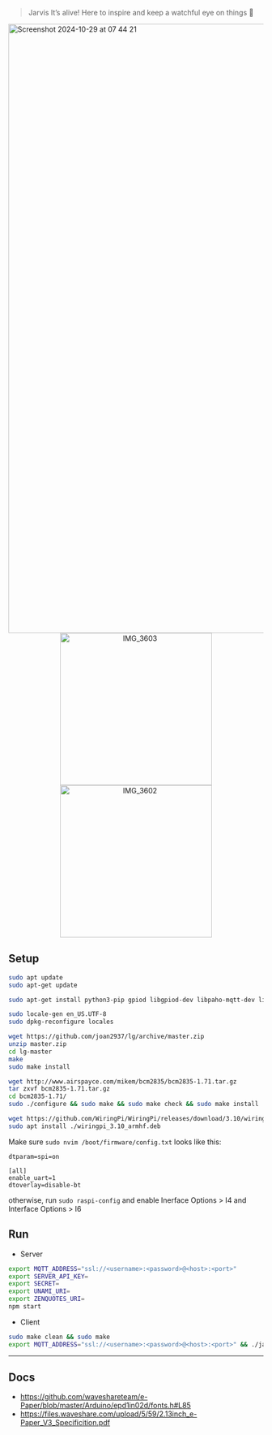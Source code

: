 > Jarvis It’s alive! Here to inspire and keep a watchful eye on things 👀

<img width="1200" alt="Screenshot 2024-10-29 at 07 44 21" src="https://github.com/user-attachments/assets/20e35afc-239d-4d34-8cd2-2744ec79401b">

<div align="center">
  <img width="300" alt="IMG_3603" src="https://github.com/user-attachments/assets/5b98a666-aa89-49d5-80e6-4c8cc2b04bcf">
  <img width="300" alt="IMG_3602" src="https://github.com/user-attachments/assets/90aabb81-2482-47b3-92b3-75cb0453bb5c">
</div>

## Setup

```bash
sudo apt update
sudo apt-get update

sudo apt-get install python3-pip gpiod libgpiod-dev libpaho-mqtt-dev libssl-dev

sudo locale-gen en_US.UTF-8
sudo dpkg-reconfigure locales

wget https://github.com/joan2937/lg/archive/master.zip
unzip master.zip
cd lg-master
make
sudo make install

wget http://www.airspayce.com/mikem/bcm2835/bcm2835-1.71.tar.gz
tar zxvf bcm2835-1.71.tar.gz
cd bcm2835-1.71/
sudo ./configure && sudo make && sudo make check && sudo make install

wget https://github.com/WiringPi/WiringPi/releases/download/3.10/wiringpi_3.10_armhf.deb
sudo apt install ./wiringpi_3.10_armhf.deb
```

Make sure `sudo nvim /boot/firmware/config.txt` looks like this:
```
dtparam=spi=on

[all]
enable_uart=1
dtoverlay=disable-bt
```
otherwise, run `sudo raspi-config` and enable Inerface Options > I4 and Interface Options > I6

## Run

- Server
```bash
export MQTT_ADDRESS="ssl://<username>:<password>@<host>:<port>"
export SERVER_API_KEY=
export SECRET=
export UNAMI_URI=
export ZENQUOTES_URI=
npm start
```

- Client
```bash
sudo make clean && sudo make
export MQTT_ADDRESS="ssl://<username>:<password>@<host>:<port>" && ./jarvis
```

---

## Docs
- https://github.com/waveshareteam/e-Paper/blob/master/Arduino/epd1in02d/fonts.h#L85
- https://files.waveshare.com/upload/5/59/2.13inch_e-Paper_V3_Specificition.pdf
